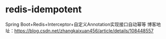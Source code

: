 # redis-idempotent
Spring Boot+Redis+Interceptor+自定义Annotation实现接口自动幂等
博客地址：https://blog.csdn.net/zhangkaixuan456/article/details/108448557
